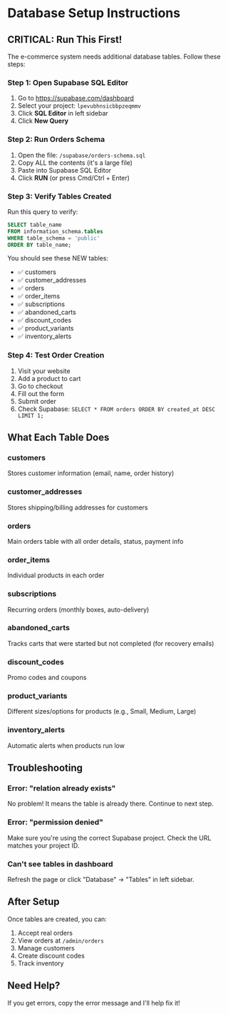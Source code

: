 # Database Setup Instructions

## CRITICAL: Run This First!

The e-commerce system needs additional database tables. Follow these steps:

### Step 1: Open Supabase SQL Editor

1. Go to https://supabase.com/dashboard
2. Select your project: `lpevubhnsicbbpzeqmmv`
3. Click **SQL Editor** in left sidebar
4. Click **New Query**

### Step 2: Run Orders Schema

1. Open the file: `/supabase/orders-schema.sql`
2. Copy ALL the contents (it's a large file)
3. Paste into Supabase SQL Editor
4. Click **RUN** (or press Cmd/Ctrl + Enter)

### Step 3: Verify Tables Created

Run this query to verify:
```sql
SELECT table_name
FROM information_schema.tables
WHERE table_schema = 'public'
ORDER BY table_name;
```

You should see these NEW tables:
- ✅ customers
- ✅ customer_addresses
- ✅ orders
- ✅ order_items
- ✅ subscriptions
- ✅ abandoned_carts
- ✅ discount_codes
- ✅ product_variants
- ✅ inventory_alerts

### Step 4: Test Order Creation

1. Visit your website
2. Add a product to cart
3. Go to checkout
4. Fill out the form
5. Submit order
6. Check Supabase: `SELECT * FROM orders ORDER BY created_at DESC LIMIT 1;`

## What Each Table Does

### customers
Stores customer information (email, name, order history)

### customer_addresses
Stores shipping/billing addresses for customers

### orders
Main orders table with all order details, status, payment info

### order_items
Individual products in each order

### subscriptions
Recurring orders (monthly boxes, auto-delivery)

### abandoned_carts
Tracks carts that were started but not completed (for recovery emails)

### discount_codes
Promo codes and coupons

### product_variants
Different sizes/options for products (e.g., Small, Medium, Large)

### inventory_alerts
Automatic alerts when products run low

## Troubleshooting

### Error: "relation already exists"
No problem! It means the table is already there. Continue to next step.

### Error: "permission denied"
Make sure you're using the correct Supabase project. Check the URL matches your project ID.

### Can't see tables in dashboard
Refresh the page or click "Database" → "Tables" in left sidebar.

## After Setup

Once tables are created, you can:
1. Accept real orders
2. View orders at `/admin/orders`
3. Manage customers
4. Create discount codes
5. Track inventory

## Need Help?

If you get errors, copy the error message and I'll help fix it!
